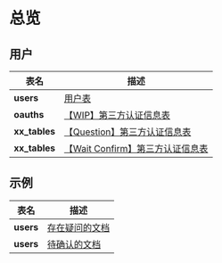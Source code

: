 # 总览

## 用户

| 表名          | 描述                                 |
| ------------- | ------------------------------------ |
| **users**     | [用户表](./user/users)               |
| **oauths**    | [【WIP】第三方认证信息表]()          |
| **xx_tables** | [【Question】第三方认证信息表]()     |
| **xx_tables** | [【Wait Confirm】第三方认证信息表]() |


## 示例

| 表名      | 描述                                                |
| --------- | --------------------------------------------------- |
| **users** | <a class="q" href="./user/users">存在疑问的文档</a> |
| **users** | <a class="c" href="./user/users">待确认的文档</a>   |
